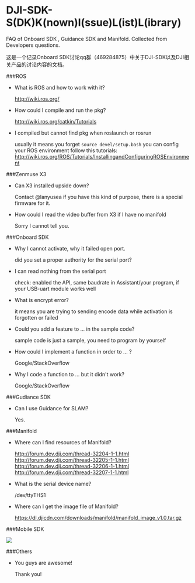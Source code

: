 # DJI-SDK-S(DK)K(nown)I(ssue)L(ist)L(ibrary)

FAQ of Onboard SDK , Guidance SDK and Manifold. Collected from Developers questions.

这是一个记录Onboard SDK讨论qq群（469284875）中关于DJI-SDK以及DJI相关产品的讨论内容的文档。

###ROS

- What is ROS and how to work with it?

  http://wiki.ros.org/

- How could I compile and run the pkg?

  http://wiki.ros.org/catkin/Tutorials
  
- I compiled but cannot find pkg when roslaunch or rosrun

  usually it means you forget `source devel/setup.bash` you can config your ROS environment follow this tutorials:
  http://wiki.ros.org/ROS/Tutorials/InstallingandConfiguringROSEnvironment


###Zenmuse X3

- Can X3 installed upside down?

  Contact @lanyusea if you have this kind of purpose, there is a special firmware for it.
  
- How could I read the video buffer from X3 if I have no manifold

  Sorry I cannot tell you.

###Onboard SDK

- Why I cannot activate, why it failed open port.

  did you set a proper authority for the serial port?

- I can read nothing from the serial port

  check: enabled the API, same baudrate in Assistant/your program, if your USB-uart module works well
  
- What is encrypt error?

  it means you are trying to sending encode data while activation is forgotten or failed
  
- Could you add a feature to ... in the sample code?

  sample code is just a sample, you need to program by yourself
  
- How could I implement a function in order to ... ?

  Google/StackOverflow
  
- Why I code a function to ... but it didn't work?

  Google/StackOverflow

###Gudiance SDK

- Can I use Guidance for SLAM?

  Yes.

###Manifold

- Where can I find resources of Manifold?

  http://forum.dev.dji.com/thread-32204-1-1.html http://forum.dev.dji.com/thread-32205-1-1.html http://forum.dev.dji.com/thread-32206-1-1.html http://forum.dev.dji.com/thread-32207-1-1.html
  
- What is the serial device name?

  /dev/ttyTHS1

- Where can I get the  image file of Manifold?

  https://dl.djicdn.com/downloads/manifold/manifold_image_v1.0.tar.gz

###Mobile SDK

![](http://3.bp.blogspot.com/-Z5vydmzLOuI/VFNTYpbOmlI/AAAAAAAAAEM/VO3_IlSqnqI/s1600/94eb289f247f6e711a9975bed6783d1db4a15af4a9f2b7cd8f1a560a3bfb540a.jpg)

###Others

- You guys are awesome!

  Thank you!
